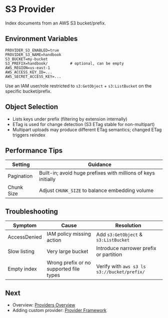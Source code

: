 # S3 Provider

Index documents from an AWS S3 bucket/prefix.

## Environment Variables
```
PROVIDER_S3_ENABLED=true
PROVIDER_S3_NAME=handbook
S3_BUCKET=my-bucket
S3_PREFIX=handbook/          # optional, can be empty
AWS_REGION=us-east-1
AWS_ACCESS_KEY_ID=...
AWS_SECRET_ACCESS_KEY=...
```

Use an IAM user/role restricted to `s3:GetObject` + `s3:ListBucket` on the specific bucket/prefix.

## Object Selection
- Lists keys under prefix (filtering by extension internally)
- ETag is used for change detection (S3 ETag stable for non-multipart)
- Multipart uploads may produce different ETag semantics; changed ETag triggers reindex

## Performance Tips
| Setting | Guidance |
|---------|----------|
| Pagination | Built-in; avoid huge prefixes with millions of keys initially |
| Chunk Size | Adjust `CHUNK_SIZE` to balance embedding volume |

## Troubleshooting
| Symptom | Cause | Resolution |
|---------|-------|------------|
| AccessDenied | IAM policy missing action | Add `s3:GetObject` & `s3:ListBucket` |
| Slow listing | Very large bucket | Introduce narrower prefix or partition |
| Empty index | Wrong prefix or no supported file types | Verify with `aws s3 ls s3://bucket/prefix/` |

## Next
- Overview: [Providers Overview](index.md)
- Adding custom provider: [Provider Framework](../developer/provider-framework.md)
